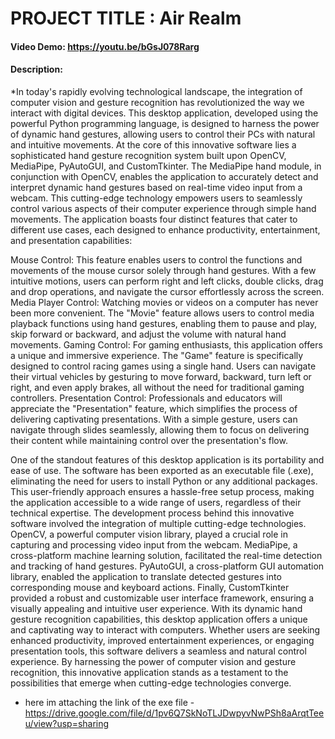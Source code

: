 # PROJECT TITLE : Air Realm
#### Video Demo: https://youtu.be/bGsJ078Rarg
#### Description: 
*In today's rapidly evolving technological landscape, the integration of computer vision and gesture recognition has revolutionized the way we interact with digital devices. This desktop application, developed using the powerful Python programming language, is designed to harness the power of dynamic hand gestures, allowing users to control their PCs with natural and intuitive movements.
At the core of this innovative software lies a sophisticated hand gesture recognition system built upon OpenCV, MediaPipe, PyAutoGUI, and CustomTkinter. The MediaPipe hand module, in conjunction with OpenCV, enables the application to accurately detect and interpret dynamic hand gestures based on real-time video input from a webcam. This cutting-edge technology empowers users to seamlessly control various aspects of their computer experience through simple hand movements.
The application boasts four distinct features that cater to different use cases, each designed to enhance productivity, entertainment, and presentation capabilities:

Mouse Control: This feature enables users to control the functions and movements of the mouse cursor solely through hand gestures. With a few intuitive motions, users can perform right and left clicks, double clicks, drag and drop operations, and navigate the cursor effortlessly across the screen.
Media Player Control: Watching movies or videos on a computer has never been more convenient. The "Movie" feature allows users to control media playback functions using hand gestures, enabling them to pause and play, skip forward or backward, and adjust the volume with natural hand movements.
Gaming Control: For gaming enthusiasts, this application offers a unique and immersive experience. The "Game" feature is specifically designed to control racing games using a single hand. Users can navigate their virtual vehicles by gesturing to move forward, backward, turn left or right, and even apply brakes, all without the need for traditional gaming controllers.
Presentation Control: Professionals and educators will appreciate the "Presentation" feature, which simplifies the process of delivering captivating presentations. With a simple gesture, users can navigate through slides seamlessly, allowing them to focus on delivering their content while maintaining control over the presentation's flow.

One of the standout features of this desktop application is its portability and ease of use. The software has been exported as an executable file (.exe), eliminating the need for users to install Python or any additional packages. This user-friendly approach ensures a hassle-free setup process, making the application accessible to a wide range of users, regardless of their technical expertise.
The development process behind this innovative software involved the integration of multiple cutting-edge technologies. OpenCV, a powerful computer vision library, played a crucial role in capturing and processing video input from the webcam. MediaPipe, a cross-platform machine learning solution, facilitated the real-time detection and tracking of hand gestures. PyAutoGUI, a cross-platform GUI automation library, enabled the application to translate detected gestures into corresponding mouse and keyboard actions. Finally, CustomTkinter provided a robust and customizable user interface framework, ensuring a visually appealing and intuitive user experience.
With its dynamic hand gesture recognition capabilities, this desktop application offers a unique and captivating way to interact with computers. Whether users are seeking enhanced productivity, improved entertainment experiences, or engaging presentation tools, this software delivers a seamless and natural control experience. By harnessing the power of computer vision and gesture recognition, this innovative application stands as a testament to the possibilities that emerge when cutting-edge technologies converge.

* here im attaching the link of the exe file - https://drive.google.com/file/d/1pv6Q7SkNoTLJDwpyvNwPSh8aArqtTeeu/view?usp=sharing
